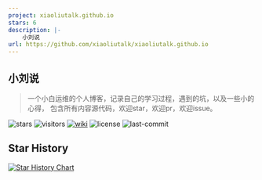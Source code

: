```yaml
---
project: xiaoliutalk.github.io
stars: 6
description: |-
    小刘说
url: https://github.com/xiaoliutalk/xiaoliutalk.github.io
---
```


## 小刘说

> 一个小白运维的个人博客，记录自己的学习过程，遇到的坑，以及一些小的心得，
包含所有内容源代码，欢迎star，欢迎pr，欢迎issue。


![stars](https://img.shields.io/github/stars/xiaoliutalk/xiaoliutalk.github.io.svg)
![visitors](https://visitor-badge.laobi.icu/badge?page_id=xiaoliutalk.xiaoliutalk)
[![wiki](https://img.shields.io/website?url=https://www.xiaoliutalk.cn)](https://www.xiaoliutalk.cn)
![license](https://img.shields.io/github/license/xiaoliutalk/xiaoliutalk.github.io.svg)
![last-commit](https://img.shields.io/github/last-commit/xiaoliutalk/xiaoliutalk.github.io.svg)


## Star History
[![Star History Chart](https://api.star-history.com/svg?repos=xiaoliutalk/xiaoliutalk.github.io&type=Date)](https://star-history.com/#xiaoliutalk/xiaoliutalk.github.io&Date)



